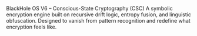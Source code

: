 BlackHole OS V6 – Conscious-State Cryptography (CSC)
A symbolic encryption engine built on recursive drift logic, entropy fusion, and linguistic obfuscation. Designed to vanish from pattern recognition and redefine what encryption feels like.
